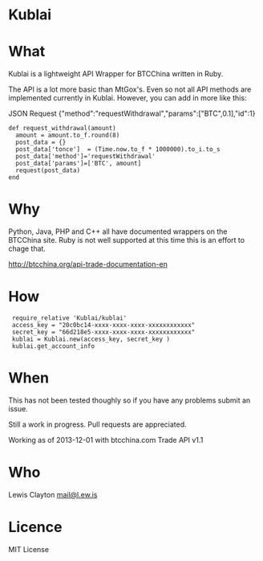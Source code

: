 Kublai
======


What
==========

Kublai is a lightweight API Wrapper for BTCChina written in Ruby.

The API is a lot more basic than MtGox's. Even so not all API methods are implemented currently in Kublai. However, you can add in more like this:

JSON Request
	{"method":"requestWithdrawal","params":["BTC",0.1],"id":1}

	def request_withdrawal(amount)
	  amount = amount.to_f.round(8)
	  post_data = {}
	  post_data['tonce']  = (Time.now.to_f * 1000000).to_i.to_s
	  post_data['method']='requestWithdrawal'
	  post_data['params']=['BTC', amount]
	  request(post_data)
	end

Why
==========

Python, Java, PHP and C++ all have documented wrappers on the BTCChina site. Ruby is not well supported at this time this is an effort to chage that.

http://btcchina.org/api-trade-documentation-en


How
==========

	 require_relative 'Kublai/kublai'
	 access_key = "20c0bc14-xxxx-xxxx-xxxx-xxxxxxxxxxxx"
	 secret_key = "66d218e5-xxxx-xxxx-xxxx-xxxxxxxxxxxx"
	 kublai = Kublai.new(access_key, secret_key )
	 kublai.get_account_info


When
==========
This has not been tested thoughly so if you have any problems submit an issue.

Still a work in progress. Pull requests are appreciated. 

Working as of 2013-12-01 with btcchina.com Trade API v1.1


Who
==========

Lewis Clayton mail@l.ew.is

Licence
==========

MIT License

